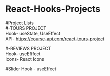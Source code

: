 # React-Hooks-Projects

<!-- STILL UNDER CONSTRUCTION!!!!!!!!! -->

#Project Lists<br/>
#-TOURS PROJECT<br/>
Hook- useState, UseEffect<br/>
API- https://course-api.com/react-tours-project

#-REVIEWS PROJECT<br/>
Hook- useEfffect<br/>
Icons- React Icons

#Slider
Hook - useEffect <br/>
